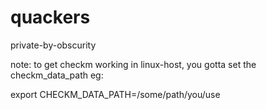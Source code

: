 # quackers
private-by-obscurity

note: to get checkm working in linux-host, you gotta set the checkm_data_path
eg:

export CHECKM_DATA_PATH=/some/path/you/use